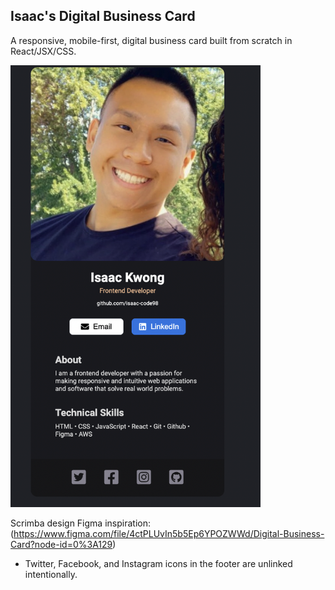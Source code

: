 ## Isaac's Digital Business Card

A responsive, mobile-first, digital business card built from scratch in React/JSX/CSS.

<img src="./assets/thumbnail.png" alt="biz-card-thumbnail" width="400px"/>

Scrimba design Figma inspiration: (https://www.figma.com/file/4ctPLUvIn5b5Ep6YPOZWWd/Digital-Business-Card?node-id=0%3A129)

* Twitter, Facebook, and Instagram icons in the footer are unlinked intentionally.
